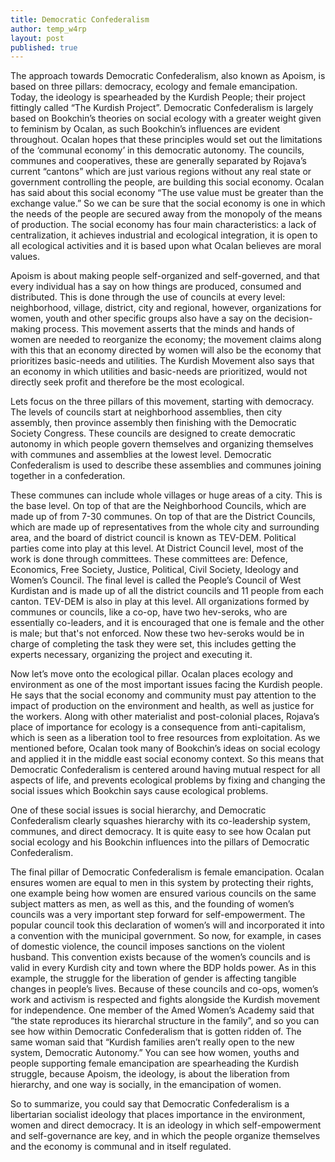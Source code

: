 ```yaml
---
title: Democratic Confederalism
author: temp_w4rp
layout: post
published: true
---
```


The approach towards Democratic Confederalism, also known as Apoism, is based on three pillars: democracy, ecology and female emancipation. Today, the ideology is spearheaded by the Kurdish People; their project fittingly called “The Kurdish Project”. Democratic Confederalism is largely based on Bookchin’s theories on social ecology with a greater weight given to feminism by Ocalan, as such Bookchin’s influences are evident throughout. Ocalan hopes that these principles would set out the limitations of the ‘communal economy’ in this democratic autonomy. The councils, communes and cooperatives, these are generally separated by Rojava’s current “cantons” which are just various regions without any real state or government controlling the people, are building this social economy. Ocalan has said about this social economy “The use value must be greater than the exchange value.” So we can be sure that the social economy is one in which the needs of the people are secured away from the monopoly of the means of production. The social economy has four main characteristics: a lack of centralization, it achieves industrial and ecological integration, it is open to all ecological activities and it is based upon what Ocalan believes are moral values.
 
Apoism is about making people self-organized and self-governed, and that every individual has a say on how things are produced, consumed and distributed. This is done through the use of councils at every level: neighborhood, village, district, city and regional, however, organizations for women, youth and other specific groups also have a say on the decision-making process. This movement asserts that the minds and hands of women are needed to reorganize the economy; the movement claims along with this that an economy directed by women will also be the economy that prioritizes basic-needs and utilities. The Kurdish Movement also says that an economy in which utilities and basic-needs are prioritized, would not directly seek profit and therefore be the most ecological.
 
Lets focus on the three pillars of this movement, starting with democracy. The levels of councils start at neighborhood assemblies, then city assembly, then province assembly then finishing with the Democratic Society Congress. These councils are designed to create democratic autonomy in which people govern themselves and organizing themselves with communes and assemblies at the lowest level. Democratic Confederalism is used to describe these assemblies and communes joining together in a confederation.
 
These communes can include whole villages or huge areas of a city. This is the base level. On top of that are the Neighborhood Councils, which are made up of from 7-30 communes. On top of that are the District Councils, which are made up of representatives from the whole city and surrounding area, and the board of district council is known as TEV-DEM. Political parties come into play at this level. At District Council level, most of the work is done through committees. These committees are: Defence, Economics, Free Society, Justice, Political, Civil Society, Ideology and Women’s Council. The final level is called the People’s Council of West Kurdistan and is made up of all the district councils and 11 people from each canton. TEV-DEM is also in play at this level.
All organizations formed by communes or councils, like a co-op, have two hev-seroks, who are essentially co-leaders, and it is encouraged that one is female and the other is male; but that's not enforced. Now these two hev-seroks would be in charge of completing the task they were set, this includes getting the experts necessary, organizing the project and executing it.
 
Now let’s move onto the ecological pillar. Ocalan places ecology and environment as one of the most important issues facing the Kurdish people. He says that the social economy and community must pay attention to the impact of production on the environment and health, as well as justice for the workers. Along with other materialist and post-colonial places, Rojava’s place of importance for ecology is a consequence from anti-capitalism, which is seen as a liberation tool to free resources from exploitation. As we mentioned before, Ocalan took many of Bookchin’s ideas on social ecology and applied it in the middle east social economy context. So this means that Democratic Confederalism is centered around having mutual respect for all aspects of life, and prevents ecological problems by fixing and changing the social issues which Bookchin says cause ecological problems.
 
One of these social issues is social hierarchy, and Democratic Confederalism clearly squashes hierarchy with its co-leadership system, communes, and direct democracy. It is quite easy to see how Ocalan put social ecology and his Bookchin influences into the pillars of Democratic Confederalism.

The final pillar of Democratic Confederalism is female emancipation. Ocalan ensures women are equal to men in this system by protecting their rights, one example being how women are ensured various councils on the same subject matters as men, as well as this, and the founding of women’s councils was a very important step forward for self-empowerment. The popular council took this declaration of women’s will and incorporated it into a convention with the municipal government. So now, for example, in cases of domestic violence, the council imposes sanctions on the violent husband. This convention exists because of the women’s councils and is valid in every Kurdish city and town where the BDP holds power. As in this example, the struggle for the liberation of gender is affecting tangible changes in people’s lives.
Because of these councils and co-ops, women’s work and activism is respected and fights alongside the Kurdish movement for independence. One member of the Amed Women’s Academy said that “the state reproduces its hierarchal structure in the family”, and so you can see how within Democratic Confederalism that is gotten ridden of. The same woman said that “Kurdish families aren’t really open to the new system, Democratic Autonomy.” You can see how women, youths and people supporting female emancipation are spearheading the Kurdish struggle, because Apoism, the ideology, is about the liberation from hierarchy, and one way is socially, in the emancipation of women.

So to summarize, you could say that Democratic Confederalism is a libertarian socialist ideology that places importance in the environment, women and direct democracy. It is an ideology in which self-empowerment and self-governance are key, and in which the people organize themselves and the economy is communal and in itself regulated.
